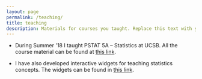 ```yaml
---
layout: page
permalink: /teaching/
title: teaching
description: Materials for courses you taught. Replace this text with your description.
---
```


* During Summer '18 I taught PSTAT 5A – Statistics at UCSB. All the course material can be found at [this link](https://github.com/javzapata/pstat5Asummer18).

* I have also developed interactive widgets for teaching statistics concepts. The widgets can be found in [this link](http://euca-169-231-235-168.eucalyptus.cloud.aristotle.ucsb.edu/).
